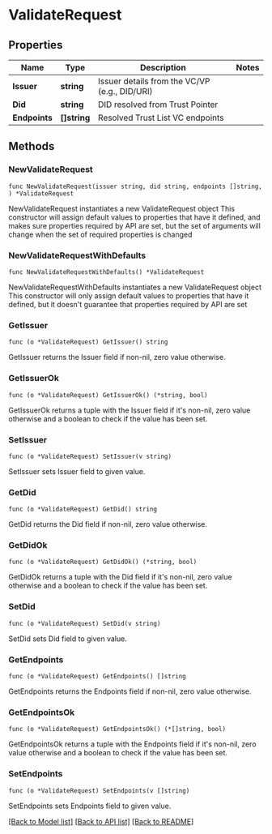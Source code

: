 # ValidateRequest

## Properties

Name | Type | Description | Notes
------------ | ------------- | ------------- | -------------
**Issuer** | **string** | Issuer details from the VC/VP (e.g., DID/URI) | 
**Did** | **string** | DID resolved from Trust Pointer | 
**Endpoints** | **[]string** | Resolved Trust List VC endpoints | 

## Methods

### NewValidateRequest

`func NewValidateRequest(issuer string, did string, endpoints []string, ) *ValidateRequest`

NewValidateRequest instantiates a new ValidateRequest object
This constructor will assign default values to properties that have it defined,
and makes sure properties required by API are set, but the set of arguments
will change when the set of required properties is changed

### NewValidateRequestWithDefaults

`func NewValidateRequestWithDefaults() *ValidateRequest`

NewValidateRequestWithDefaults instantiates a new ValidateRequest object
This constructor will only assign default values to properties that have it defined,
but it doesn't guarantee that properties required by API are set

### GetIssuer

`func (o *ValidateRequest) GetIssuer() string`

GetIssuer returns the Issuer field if non-nil, zero value otherwise.

### GetIssuerOk

`func (o *ValidateRequest) GetIssuerOk() (*string, bool)`

GetIssuerOk returns a tuple with the Issuer field if it's non-nil, zero value otherwise
and a boolean to check if the value has been set.

### SetIssuer

`func (o *ValidateRequest) SetIssuer(v string)`

SetIssuer sets Issuer field to given value.


### GetDid

`func (o *ValidateRequest) GetDid() string`

GetDid returns the Did field if non-nil, zero value otherwise.

### GetDidOk

`func (o *ValidateRequest) GetDidOk() (*string, bool)`

GetDidOk returns a tuple with the Did field if it's non-nil, zero value otherwise
and a boolean to check if the value has been set.

### SetDid

`func (o *ValidateRequest) SetDid(v string)`

SetDid sets Did field to given value.


### GetEndpoints

`func (o *ValidateRequest) GetEndpoints() []string`

GetEndpoints returns the Endpoints field if non-nil, zero value otherwise.

### GetEndpointsOk

`func (o *ValidateRequest) GetEndpointsOk() (*[]string, bool)`

GetEndpointsOk returns a tuple with the Endpoints field if it's non-nil, zero value otherwise
and a boolean to check if the value has been set.

### SetEndpoints

`func (o *ValidateRequest) SetEndpoints(v []string)`

SetEndpoints sets Endpoints field to given value.



[[Back to Model list]](../README.md#documentation-for-models) [[Back to API list]](../README.md#documentation-for-api-endpoints) [[Back to README]](../README.md)


